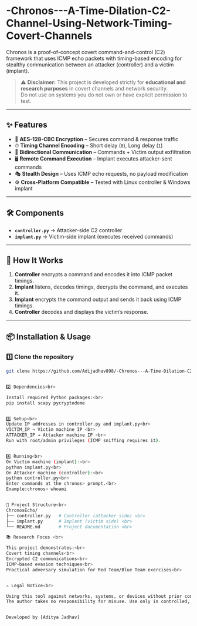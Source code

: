 # -Chronos---A-Time-Dilation-C2-Channel-Using-Network-Timing-Covert-Channels
Chronos is a proof-of-concept covert command-and-control (C2) framework that uses ICMP echo packets with timing-based encoding for stealthy communication between an attacker (controller) and a victim (implant).



> ⚠️ **Disclaimer:** This project is developed strictly for **educational and research purposes** in covert channels and network security.  
Do not use on systems you do not own or have explicit permission to test.

---

## ✨ Features
- 🔐 **AES-128-CBC Encryption** – Secures command & response traffic<br>
- ⏱ **Timing Channel Encoding** – Short delay (`0`), Long delay (`1`)<br>
- 📡 **Bidirectional Communication** – Commands + Victim output exfiltration<br>
- 🖥 **Remote Command Execution** – Implant executes attacker-sent commands<br>
- 🎭 **Stealth Design** – Uses ICMP echo requests, no payload modification<br>
- ⚙️ **Cross-Platform Compatible** – Tested with Linux controller & Windows implant<br>

---

## 🛠 Components<br>
- **`controller.py`** → Attacker-side C2 controller <br> 
- **`implant.py`** → Victim-side implant (executes received commands)  

---

## 🚀 How It Works<br>
1. **Controller** encrypts a command and encodes it into ICMP packet timings.  <br>
2. **Implant** listens, decodes timings, decrypts the command, and executes it.<br>  
3. **Implant** encrypts the command output and sends it back using ICMP timings.<br>  
4. **Controller** decodes and displays the victim’s response.  

---

## 📦 Installation & Usage<br>

### 1️⃣ Clone the repository<br>
```bash
git clone https://github.com/Adijadhav898/-Chronos---A-Time-Dilation-C2-Channel-Using-Network-Timing-Covert-Channels.git<br>


2️⃣ Dependencies<br>

Install required Python packages:<br> 
pip install scapy pycryptodome


3️⃣ Setup<br>
Update IP addresses in controller.py and implant.py<br>
VICTIM_IP → Victim machine IP <br>
ATTACKER_IP → Attacker machine IP <br>
Run with root/admin privileges (ICMP sniffing requires it).


4️⃣ Running<br>
On Victim machine (implant):<br>
python implant.py<br>
On Attacker machine (controller):<br>
python controller.py<br>
Enter commands at the chronos> prompt.<br>
Example:chronos> whoami


📂 Project Structure<br>
ChronosEcho/
├── controller.py   # Controller (attacker side) <br>
├── implant.py      # Implant (victim side) <br>
└── README.md       # Project documentation <br>

📚 Research Focus <br>

This project demonstrates:<br>
Covert timing channels<br>
Encrypted C2 communications<br>
ICMP-based evasion techniques<br>
Practical adversary simulation for Red Team/Blue Team exercises<br>


⚠️ Legal Notice<br>

Using this tool against networks, systems, or devices without prior consent is illegal.<br>
The author takes no responsibility for misuse. Use only in controlled, authorized environments.<br>


Developed by [Aditya Jadhav]
